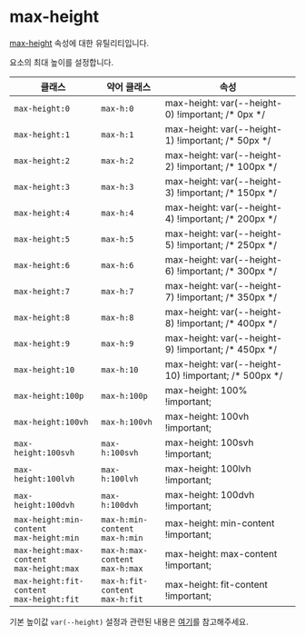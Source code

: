 # max-height

[max-height](https://developer.mozilla.org/en-US/docs/Web/CSS/max-height) 속성에 대한 유틸리티입니다.

요소의 최대 높이를 설정합니다.

<table>
  <thead>
    <tr>
      <th scope="col">클래스</th>
      <th scope="col">약어 클래스</th>
      <th scope="col">속성</th>
    </tr>
  </thead>
  <tbody>
  <!-- max-height: var(--height-0) -->
<tr>
  <td><code>max-height:0</code></td>
  <td><code>max-h:0</code></td>
  <td><span class="code">max-height: var(--height-0) !important;</span> <span class="c:weak">/* 0px */</span></td>
</tr>

<tr>
  <td><code>max-height:1</code></td>
  <td><code>max-h:1</code></td>
  <td><span class="code">max-height: var(--height-1) !important;</span> <span class="c:weak">/* 50px */</span></td>
</tr>

<tr>
  <td><code>max-height:2</code></td>
  <td><code>max-h:2</code></td>
  <td><span class="code">max-height: var(--height-2) !important;</span> <span class="c:weak">/* 100px */</span></td>
</tr>

<tr>
  <td><code>max-height:3</code></td>
  <td><code>max-h:3</code></td>
  <td><span class="code">max-height: var(--height-3) !important;</span> <span class="c:weak">/* 150px */</span></td>
</tr>

<tr>
  <td><code>max-height:4</code></td>
  <td><code>max-h:4</code></td>
  <td><span class="code">max-height: var(--height-4) !important;</span> <span class="c:weak">/* 200px */</span></td>
</tr>

<tr>
  <td><code>max-height:5</code></td>
  <td><code>max-h:5</code></td>
  <td><span class="code">max-height: var(--height-5) !important;</span> <span class="c:weak">/* 250px */</span></td>
</tr>

<tr>
  <td><code>max-height:6</code></td>
  <td><code>max-h:6</code></td>
  <td><span class="code">max-height: var(--height-6) !important;</span> <span class="c:weak">/* 300px */</span></td>
</tr>

<tr>
  <td><code>max-height:7</code></td>
  <td><code>max-h:7</code></td>
  <td><span class="code">max-height: var(--height-7) !important;</span> <span class="c:weak">/* 350px */</span></td>
</tr>

<tr>
  <td><code>max-height:8</code></td>
  <td><code>max-h:8</code></td>
  <td><span class="code">max-height: var(--height-8) !important;</span> <span class="c:weak">/* 400px */</span></td>
</tr>

<tr>
  <td><code>max-height:9</code></td>
  <td><code>max-h:9</code></td>
  <td><span class="code">max-height: var(--height-9) !important;</span> <span class="c:weak">/* 450px */</span></td>
</tr>

<tr>
  <td><code>max-height:10</code></td>
  <td><code>max-h:10</code></td>
  <td><span class="code">max-height: var(--height-10) !important;</span> <span class="c:weak">/* 500px */</span></td>
</tr>

<tr>
  <td><code>max-height:100p</code></td>
  <td><code>max-h:100p</code></td>
  <td><span class="code">max-height: 100% !important;</span></td>
</tr>

<tr>
  <td><code>max-height:100vh</code></td>
  <td><code>max-h:100vh</code></td>
  <td><span class="code">max-height: 100vh !important;</span></td>
</tr>

<tr>
  <td><code>max-height:100svh</code></td>
  <td><code>max-h:100svh</code></td>
  <td><span class="code">max-height: 100svh !important;</span></td>
</tr>

<tr>
  <td><code>max-height:100lvh</code></td>
  <td><code>max-h:100lvh</code></td>
  <td><span class="code">max-height: 100lvh !important;</span></td>
</tr>

<tr>
  <td><code>max-height:100dvh</code></td>
  <td><code>max-h:100dvh</code></td>
  <td><span class="code">max-height: 100dvh !important;</span></td>
</tr>

<tr>
    <td>
        <code>max-height:min-content</code><br>
        <code>max-height:min</code>
    </td>
    <td>
        <code>max-h:min-content</code><br>
        <code>max-h:min</code>
    </td>
    <td><span class="code">max-height: min-content !important;</span></td>
</tr>

<tr>
    <td>
        <code>max-height:max-content</code><br>
        <code>max-height:max</code>
    </td>
    <td>
        <code>max-h:max-content</code><br>
        <code>max-h:max</code>
    </td>
    <td><span class="code">max-height: max-content !important;</span></td>
</tr>

<tr>
    <td>
        <code>max-height:fit-content</code><br>
        <code>max-height:fit</code>
    </td>
    <td>
        <code>max-h:fit-content</code><br>
        <code>max-h:fit</code>
    </td>
    <td><span class="code">max-height: fit-content !important;</span></td>
</tr>

  </tbody>

</table>

기본 높이값 `var(--height)` 설정과 관련된 내용은 [여기](../../variables/height.md)를 참고해주세요.
